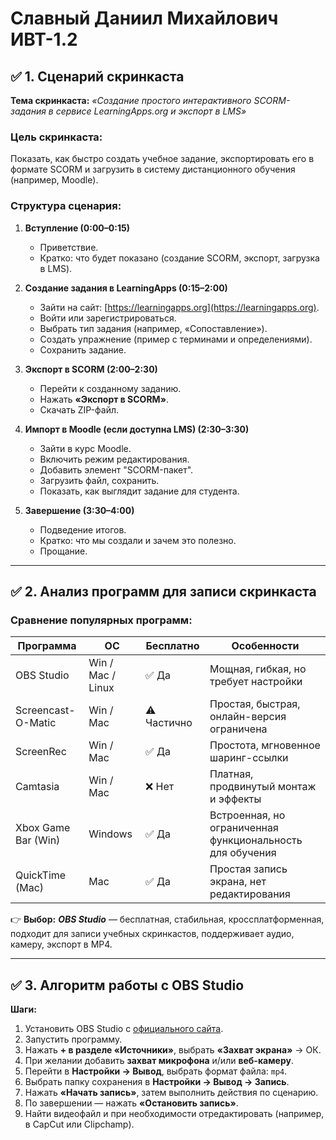 # Славный Даниил Михайлович ИВТ-1.2

## ✅ 1. Сценарий скринкаста

**Тема скринкаста:**
*«Создание простого интерактивного SCORM-задания в сервисе LearningApps.org и экспорт в LMS»*

### **Цель скринкаста:**

Показать, как быстро создать учебное задание, экспортировать его в формате SCORM и загрузить в систему дистанционного обучения (например, Moodle).

### **Структура сценария:**

1. **Вступление (0:00–0:15)**

   * Приветствие.
   * Кратко: что будет показано (создание SCORM, экспорт, загрузка в LMS).

2. **Создание задания в LearningApps (0:15–2:00)**

   * Зайти на сайт: [https://learningapps.org](https://learningapps.org).
   * Войти или зарегистрироваться.
   * Выбрать тип задания (например, «Сопоставление»).
   * Создать упражнение (пример с терминами и определениями).
   * Сохранить задание.

3. **Экспорт в SCORM (2:00–2:30)**

   * Перейти к созданному заданию.
   * Нажать **«Экспорт в SCORM»**.
   * Скачать ZIP-файл.

4. **Импорт в Moodle (если доступна LMS) (2:30–3:30)**

   * Зайти в курс Moodle.
   * Включить режим редактирования.
   * Добавить элемент "SCORM-пакет".
   * Загрузить файл, сохранить.
   * Показать, как выглядит задание для студента.

5. **Завершение (3:30–4:00)**

   * Подведение итогов.
   * Кратко: что мы создали и зачем это полезно.
   * Прощание.

---

## ✅ 2. Анализ программ для записи скринкаста

### **Сравнение популярных программ:**

| Программа           | ОС                | Бесплатно  | Особенности                                               |
| ------------------- | ----------------- | ---------- | --------------------------------------------------------- |
| OBS Studio          | Win / Mac / Linux | ✅ Да       | Мощная, гибкая, но требует настройки                      |
| Screencast-O-Matic  | Win / Mac         | ⚠ Частично | Простая, быстрая, онлайн-версия ограничена                |
| ScreenRec           | Win / Mac         | ✅ Да       | Простота, мгновенное шаринг-ссылки                        |
| Camtasia            | Win / Mac         | ❌ Нет      | Платная, продвинутый монтаж и эффекты                     |
| Xbox Game Bar (Win) | Windows           | ✅ Да       | Встроенная, но ограниченная функциональность для обучения |
| QuickTime (Mac)     | Mac               | ✅ Да       | Простая запись экрана, нет редактирования                 |

👉 **Выбор:** ***OBS Studio*** — бесплатная, стабильная, кроссплатформенная, подходит для записи учебных скринкастов, поддерживает аудио, камеру, экспорт в MP4.

---

## ✅ 3. Алгоритм работы с OBS Studio

**Шаги:**

1. Установить OBS Studio с [официального сайта](https://obsproject.com/).
2. Запустить программу.
3. Нажать **+ в разделе «Источники»**, выбрать **«Захват экрана»** → ОК.
4. При желании добавить **захват микрофона** и/или **веб-камеру**.
5. Перейти в **Настройки → Вывод**, выбрать формат файла: `mp4`.
6. Выбрать папку сохранения в **Настройки → Вывод → Запись**.
7. Нажать **«Начать запись»**, затем выполнить действия по сценарию.
8. По завершении — нажать **«Остановить запись»**.
9. Найти видеофайл и при необходимости отредактировать (например, в CapCut или Clipchamp).

